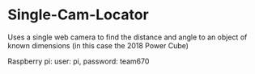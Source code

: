 # Single-Cam-Locator
Uses a single web camera to find the distance and angle to an object of known dimensions (in this case the 2018 Power Cube)

Raspberry pi: user: pi, password: team670
